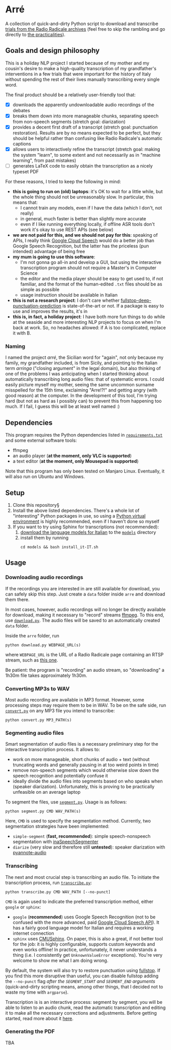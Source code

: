 # Arré
A collection of quick-and-dirty Python script to download and transcribe [trials from the Radio Radicale archives](https://www.radioradicale.it/processi) (feel free to skip the rambling and go directly to [the practicalities](#dependencies)).

## Goals and design philosophy
This is a holiday NLP project I started because of my mother and my cousin's desire to make a high-quality transcription of my grandfather's interventions in a few trials that were important for the history of Italy without spending the rest of their lives manually transcribing every single word.

The final product should be a relatively user-friendly tool that:
- [x] downloads the apparently undownloadable audio recordings of the debates
- [x] breaks them down into more manageable chunks, separating speech from non-speech segments (stretch goal: diarization)
- [x] provides a decent first draft of a transcript (stretch goal: punctuation restoration). Results are by no means expected to be perfect, but they should be helpful rather than confusing like Radio Radicale's automatic captions
- [x] allows users to interactively refine the transcript (stretch goal: making the system "learn", to some extent and not necessarily as in "machine learning", from past mistakes)
- [ ] generates LaTeX code to easily obtain the transcription as a nicely typeset PDF 

For these reasons, I tried to keep the following in mind:

- __this is going to run on (old) laptops__: it's OK to wait for a little while, but the whole thing should not be unreasonably slow. In particular, this means that:
  - I cannot train any models, even if I have the data (which I don't, not really)
  - in general, much faster is better than slightly more accurate
  - even if I like running everything locally, if offline ASR tools don't work it's okay to use REST APIs (see below)
- __we are not paid for this, and we should not pay for this__: speaking of APIs, I really think [Google Cloud Speech](https://cloud.google.com/speech/) would do a better job than Google Speech Recognition, but the latter has the priceless (pun intended) advantage of being free
- __my mum is going to use this software__: 
  - I'm not gonna go all-in and develop a GUI, but using the interactive transcription program should not require a Master's in Computer Science
  - the editor and the media player should be easy to get used to, if not familiar, and the format of the human-edited `.txt` files should be as simple as possible
  - usage instruction should be available in Italian
- __this is not a research project__: I don't care whether [fullstop-deep-punctuation-prediction](https://github.com/oliverguhr/fullstop-deep-punctuation-prediction) is state-of-the-art or not. If a package is easy to use and improves the results, it's in
- __this is, in fact, a holiday project__: I have both more fun things to do while at the seaside and more interesting NLP projects to focus on when I'm back at work. So, no headaches allowed: if A is too complicated, replace it with B.

### Naming
I named the project _arré_, the Sicilian word for "again", not only because my family, my grandfather included, is from Sicily, and pointing to the Italian term _arringa_ ("closing argument" in the legal domain), but also thinking of one of the problems I was anticipating when I started thinking about automatically transcribing long audio files: that of systematic errors.
I could easily picture myself my mother, seeing the same uncommon surname misspelled for the 15th time, exclaiming "Arre!?!" and getting angry (with good reason) at the computer. 
In the development of this tool, I'm trying hard (but not as hard as I possibly can) to prevent this from happening too much.
If I fail, I guess this will be at least well named :)

## Dependencies
This program requires the Python dependencies listed in [`requirements.txt`](requirements.txt) and some external software tools:

- ffmpeg
- an audio player (__at the moment, only VLC is supported__)
- a text editor (__at the moment, only Mousepad is supported__)

Note that this program has only been tested on Manjaro Linux. Eventually, it will also run on Ubuntu and Windows.

## Setup
1. Clone this repository§
2. Install the above listed dependencies. There's a whole lot of "interesting" Python packages in use, so using a [Python virtual environment](https://python.land/virtual-environments/virtualenv) is highly recommended, even if I haven't done so myself
3. If you want to try using Sphinx for transcriptions (not recommended):
   1. [download the language models for Italian](https://drive.google.com/file/d/0Bw_EqP-hnaFNSXUtMm8tRkdUejg/view?resourcekey=0-9IOo0qEMHOAR3z6rzIqgBg) to the [`models`](models/) directory
   2. install them by running
        ```
        cd models && bash install_it-IT.sh 
        ```

## Usage

### Downloading audio recordings
If the recordings you are interested in are still available for download, you can safely skip this step. Just create a `data` folder inside `arre` and download them there.

In most cases, however, audio recordings will no longer be directly available for download, making it necessary to "record" streams [ffmpeg](https://pypi.org/project/python-ffmpeg/). To this end, use [`download.py`](download.py). The audio files will be saved to an automatically created `data` folder. 

Inside the `arre` folder, run

```
python download.py WEBPAGE_URL(s)
```

where `WEBPAGE_URL` is the URL of a Radio Radicale page containing an RTSP stream, such as [this one](https://www.radioradicale.it/scheda/17807/maxiprocesso-a-cosa-nostra).

Be patient: the program is "recording" an audio stream, so "downloading" a 1h30m file takes approximately 1h30m.

### Converting MP3s to WAV
Most audio recording are available in MP3 format. However, some processing steps may require them to be in WAV. To be on the safe side, run [`convert.py`](convert.py) on any MP3 file you intend to transcribe:

```
python convert.py MP3_PATH(s)
```

### Segmenting audio files
Smart segmentation of audio files is a necessary preliminary step for the interactive transcription process.
It allows to:

- work on more manageable, short chunks of audio + text (without truncating words and generally pausing in at too weird points in time)
- remove non-speech segments which would otherwise slow down the speech recognition and potentially confuse it
- ideally divide the audio files into segments based on who speaks when (speaker diarization). Unfortunately, this is proving to be practically unfeasible on an average laptop

To segment the files, use [`segment.py`](segment.py). Usage is as follows:

```
python segment.py CMD WAV_PATH(s)
```

Here, `CMD` is used to specify the segmentation method. Currently, two segmentation strategies have been implemented:

- `simple-segment` (__fast, recommended__): simple speech-nonspeech segmentation with [inaSpeechSegmenter](https://github.com/ina-foss/inaSpeechSegmenter)
- `diarize` (very slow and therefore still __untested__): speaker diarization with [pyannote-audio](https://github.com/pyannote/pyannote-audio) 

### Transcribing
The next and most crucial step is transcribing an audio file.
To initiate the transcription process, run [`transcribe.py`](transcribe.py):

```
python transcribe.py CMD WAV_PATH [--no-punct]
```

`CMD` is again used to indicate the preferred transcription method, either `google` or `sphinx`:

- `google` (__recommended__) uses Google Speech Recognition (not to be confused with the more advanced, paid [Google Cloud Speech API](https://cloud.google.com/speech/)). It has a fairly good language model for Italian and requires a working internet connection
- `sphinx` uses [CMUSphinx](https://cmusphinx.github.io/wiki/). On paper, this is also a great, if not better tool for the job: it is highly configurable, supports custom keywords and even works offline! In practice, unfortunately, it never understands a thing (i.e. I consistently get `UnknownValueError` exceptions). You're very welcome to show me what I am doing wrong.

By default, the system will also try to restore punctuation using [fullstop](https://github.com/oliverguhr/fullstop-deep-punctuation-prediction). If you find this more disruptive than useful, you can disable fullstop adding the `--no-punct` flag _after the `SEGMENT_START` and `SEGMENT_END` arguments_ (quick-and-dirty scripting means, among other things, that I decided not to waste my time with `argparse`).

Transcription is is an interactive process: segment by segment, you will be able to listen to an audio chunk, read the automatic transcription and editing it to make all the necessary corrections and adjustments. Before getting started, read more about it [here](transcribing.md).

### Generating the PDF
TBA